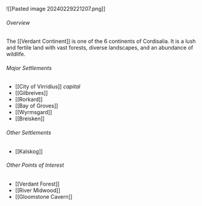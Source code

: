 ![[Pasted image 20240229221207.png]]
###### Overview
The [[Verdant Continent]] is one of the 6 continents of Cordisalia. It is a lush and fertile land with vast forests, diverse landscapes, and an abundance of wildlife.
###### Major Settlements
- [[City of Virridius]] *capital*
- [[Gilbreives]]
- [[Rorkard]]
- [[Bay of Groves]]
- [[Wyrmsgard]]
- [[Breisken]]
###### Other Settlements
- [[Kalskog]]
###### Other Points of Interest
- [[Verdant Forest]]
- [[River Midwood]]
- [[Gloomstone Cavern]]